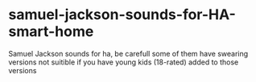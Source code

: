 # samuel-jackson-sounds-for-HA-smart-home
Samuel Jackson sounds for ha, be carefull some of them have swearing versions not suitible if you have young kids (18-rated) added to those versions
